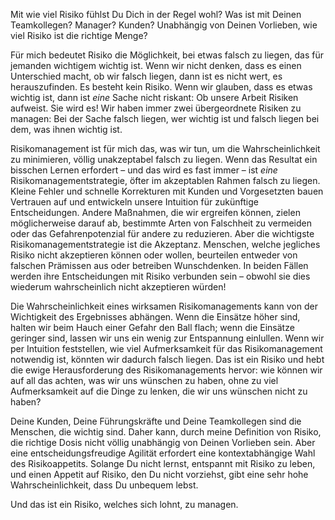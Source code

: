 Mit wie viel Risiko fühlst Du Dich in der Regel wohl? Was ist mit Deinen Teamkollegen? Manager? Kunden? Unabhängig von Deinen Vorlieben, wie viel Risiko ist die richtige Menge?

Für mich bedeutet Risiko die Möglichkeit, bei etwas falsch zu liegen, das für jemanden wichtigem wichtig ist. Wenn wir nicht denken, dass es einen Unterschied macht, ob wir falsch liegen, dann ist es nicht wert, es herauszufinden. Es besteht kein Risiko. Wenn wir glauben, dass es etwas wichtig ist, dann ist *eine* Sache nicht riskant: Ob unsere Arbeit Risiken aufweist. Sie wird es! Wir haben immer zwei übergeordnete Risiken zu managen: Bei der Sache falsch liegen, wer wichtig ist und falsch liegen bei dem, was ihnen wichtig ist.

Risikomanagement ist für mich das, was wir tun, um die Wahrscheinlichkeit zu minimieren, völlig unakzeptabel falsch zu liegen. Wenn das Resultat ein bisschen Lernen erfordert &ndash; und das wird es fast immer &ndash; ist *eine* Risikomanagementstrategie, öfter im akzeptablen Rahmen falsch zu liegen. Kleine Fehler und schnelle Korrekturen mit Kunden und Vorgesetzten bauen Vertrauen auf und entwickeln unsere Intuition für zukünftige Entscheidungen. Andere Maßnahmen, die wir ergreifen können, zielen möglicherweise darauf ab, bestimmte Arten von Falschheit zu vermeiden oder das Gefahrenpotenzial für andere zu reduzieren. Aber die wichtigste Risikomanagementstrategie ist die Akzeptanz. Menschen, welche jegliches Risiko nicht akzeptieren können oder wollen, beurteilen entweder von falschen Prämissen aus oder betreiben Wunschdenken. In beiden Fällen werden ihre Entscheidungen mit Risiko verbunden sein &ndash; obwohl sie dies wiederum wahrscheinlich nicht akzeptieren würden!

Die Wahrscheinlichkeit eines wirksamen Risikomanagements kann von der Wichtigkeit des Ergebnisses abhängen. Wenn die Einsätze höher sind, halten wir beim Hauch einer Gefahr den Ball flach; wenn die Einsätze geringer sind, lassen wir uns ein wenig zur Entspannung einlullen. Wenn wir per Intuition feststellen, wie viel Aufmerksamkeit für das Risikomanagement notwendig ist, könnten wir dadurch falsch liegen. Das ist ein Risiko und hebt die ewige Herausforderung des Risikomanagements hervor: wie können wir auf all das achten, was wir uns wünschen zu haben, ohne zu viel Aufmerksamkeit auf die Dinge zu lenken, die wir uns wünschen nicht zu haben?

Deine Kunden, Deine Führungskräfte und Deine Teamkollegen sind die Menschen, die wichtig sind. Daher kann, durch meine Definition von Risiko, die richtige Dosis nicht völlig unabhängig von Deinen Vorlieben sein. Aber eine entscheidungsfreudige Agilität erfordert eine kontextabhängige Wahl des Risikoappetits. Solange Du nicht lernst, entspannt mit Risiko zu leben, und einen Appetit auf Risiko, den Du nicht vorziehst, gibt eine sehr hohe Wahrscheinlichkeit, dass Du unbequem lebst.

Und das ist ein Risiko, welches sich lohnt, zu managen.